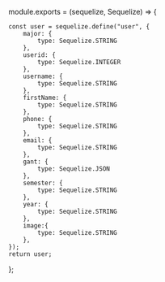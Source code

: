 

module.exports = (sequelize, Sequelize) => {

    const user = sequelize.define("user", {
        major: {
            type: Sequelize.STRING
        },
        userid: {
            type: Sequelize.INTEGER
        },
        username: {
            type: Sequelize.STRING
        },
        firstName: {
            type: Sequelize.STRING
        },
        phone: {
            type: Sequelize.STRING
        },
        email: {
            type: Sequelize.STRING
        },
        gant: {
            type: Sequelize.JSON
        },
        semester: {
            type: Sequelize.STRING
        },
        year: {
            type: Sequelize.STRING
        },
        image:{
            type: Sequelize.STRING
        },
    });
    return user;
};
